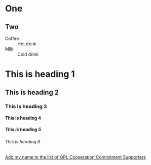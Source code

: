 # One

## Two

<dl>
  <dt>Coffee</dt>
  <dd>Hot drink</dd>
  <dt>Milk</dt>
  <dd>Cold drink</dd>
</dl>

<h1>This is heading 1</h1>
<h2>This is heading 2</h2>
<h3>This is heading 3</h3>
<h4>This is heading 4</h4>
<h5>This is heading 5</h5>
<h6>This is heading 6</h6>

<a href="mailto:kbaugh@redhat.com?subject=Add me to the GPL Cooperation Commitment&body=Hi, I would like to have my name added to the GPL Cooperation Commitment.">Add my name to the list of GPL Cooperation Commitment Supporters</a>
